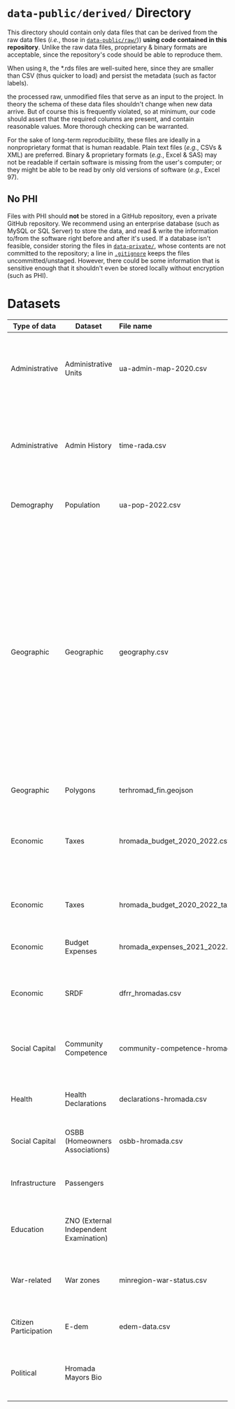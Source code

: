 # `data-public/derived/` Directory

This directory should contain only data files that can be derived from the raw data files (*i.e.*, those in [`data-public/raw/`](../../data-public/raw/))) **using code contained in this repository**. Unlike the raw data files, proprietary & binary formats are acceptable, since the repository's code should be able to reproduce them.

When using `R`, the \*.rds files are well-suited here, since they are smaller than CSV (thus quicker to load) and persist the metadata (such as factor labels).

the processed raw, unmodified files that serve as an input to the project. In theory the schema of these data files shouldn't change when new data arrive. But of course this is frequently violated, so at minimum, our code should assert that the required columns are present, and contain reasonable values. More thorough checking can be warranted.

For the sake of long-term reproducibility, these files are ideally in a nonproprietary format that is human readable. Plain text files (*e.g.*, CSVs & XML) are preferred. Binary & proprietary formats (*e.g.*, Excel & SAS) may not be readable if certain software is missing from the user's computer; or they might be able to be read by only old versions of software (*e.g.*, Excel 97).

## No PHI

Files with PHI should **not** be stored in a GitHub repository, even a private GitHub repository. We recommend using an enterprise database (such as MySQL or SQL Server) to store the data, and read & write the information to/from the software right before and after it's used. If a database isn't feasible, consider storing the files in [`data-private/`](../../data-private/), whose contents are not committed to the repository; a line in [`.gitignore`](../../.gitignore) keeps the files uncommitted/unstaged. However, there could be some information that is sensitive enough that it shouldn't even be stored locally without encryption (such as PHI).

# Datasets

| Type of data   | Dataset | File name | Description       | Script | Source |
|--------------|--------------|:--|--------------------------------------------|--------------|---------|
| Administrative  | Administrative Units                   | ua-admin-map-2020.csv | Relationship among multiple administrative levels (settlement, rada, hromada, raion, oblast, region) | `./manipulation/ellis-ua-admin.R` | Old and new State classifier of objects of the administrative and territorial system of Ukraine  |
| Administrative | Admin History                          |   time-rada.csv | Composition of hromadas (what radas comprise it) at every point in time when such composition changed, from 2014 to 2020 | `./manipulation/ellis-rada-hromada.R` | |
| Demography     | Population                             |     ua-pop-2022.csv | Population counts at the level of hromada (total and urban)  | `./manipulation/ellis-demography.R`           | State Statistics Service of Ukraine |
| Geographic | Geographic | geography.csv | Main spatial features of hromadas: area, coordinates of hromada center, travel time to oblast center, mountain hromadas, distance from hromada centers to the nearest point of the border with Russia, Russia or Belarus, or the EU; hromadas within 30 km of the sea/30 km of the border/30 km of the border with Russia and Belarus; hromadas within 15 km of international roads and national roads | `./manipulation/ellis-geography.R` |    |
| Geographic | Polygons | terhromad_fin.geojson | Spatial poligons of hromadas | | |
| Economic       | Taxes                            |   hromada_budget_2020_2022.csv | Grouped taxes at the hromada level, their share in own revenue, change for ---, and year-on-year change for different periods of 2020-2022 | `./manipulation/ellis-budget.R` | OpenBudget |
| Economic | Taxes |  hromada_budget_2020_2022_taxes.xlsx | Individual tax revenues for hromadas from Jan 2020 to Aug 2022 | `./manipulation/ellis-budget-2020-2022.R` | OpenBudget |
|Economic|Budget Expenses|hromada_expenses_2021_2022.xlsx|Hromadas budget expenses for 2021-2022 |ellis-expenses-2020-2022.R  |OpenBudget
| Economic               | SRDF |dfrr_hromadas.csv | Data on cost of the projects financed by the State Regional Development Fund | `./manipulation/ellis-dfrr.R` | Request to Ministry of Regional Development |
| Social Capital               | Community Competence | community-competence-hromada.csv | Number of youth centers, youth councils and centers for entrepreneurial support | `./manipulation/ellis-community-competence.R` |   |
| Health               | Health Declarations | declarations-hromada.csv | Number of declarations with health facilities as of February 2022 | `./manipulation/ellis-health.R` |     |
| Social Capital | OSBB (Homeowners Associations)| osbb-hromada.csv | Number of homeowners associations in 2015-2020 | `./manipulation/ellis-osbb.R`|  |
| Infrastructure | Passengers                             |                       | Number of passengers arriving at hromada railway stations in 2021 | `./manipulation/ellis-uz.R`                 |
|  Education              | ZNO (External Independent Examination) |                       | Mean scores of ZNO (standardized test) for main subjects                                                                                                                                                                                                                                                                                                                                               | `./manipulation/ellis-zno.R`                  |
| War-related | War zones |minregion-war-status.csv| Statuses of the war zone/occupation according to the Ministry of Reintegration  | `./manipulation/ellis-war-status.R` |Ministry of Reintegration |
| Citizen Participation | E-dem |edem-data.csv | Form of electronic participation in hromadas | `./manipulation/ellis-edem.R` | Scrapped from e-dem.ua |
| Political               | Hromada Mayors Bio |                       | Information on mayor of hromadas that were elected in 2020 local elections | `./manipulation/ellis-mayors.R` |
